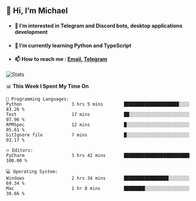 ## 👋 Hi, I’m Michael
- #### 👀 I’m interested in Telegram and Discord bots, desktop applications development
- #### 🌱 I’m currently learning Python and TypeScript
- #### 📫 How to reach me : [Email](mailto:misha@kurapov.ru), [Telegram](https://t.me/mkurapov)

![Stats](https://github-readme-stats.vercel.app/api?username=krpff&show_icons=true&theme=github_dark&hide_border=true&hide=issues&count_private=true&layout=compact)


<!--START_SECTION:waka-->
📊 **This Week I Spent My Time On** 

```text
💬 Programming Languages: 
Python                   3 hrs 5 mins        █████████████████████░░░░   83.26 % 
Text                     17 mins             ██░░░░░░░░░░░░░░░░░░░░░░░   07.96 % 
RPMSpec                  12 mins             █░░░░░░░░░░░░░░░░░░░░░░░░   05.61 % 
GitIgnore file           7 mins              █░░░░░░░░░░░░░░░░░░░░░░░░   03.17 % 

🔥 Editors: 
PyCharm                  3 hrs 42 mins       █████████████████████████   100.00 % 

💻 Operating System: 
Windows                  2 hrs 34 mins       █████████████████░░░░░░░░   69.34 % 
Mac                      1 hr 8 mins         ████████░░░░░░░░░░░░░░░░░   30.66 % 
```


<!--END_SECTION:waka-->
